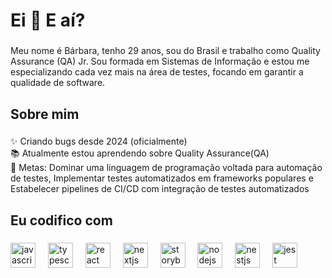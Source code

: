 <h1 align="left">Ei 👋 E aí?</h1>

###

<p align="left">Meu nome é Bárbara, tenho 29 anos, sou do Brasil e trabalho como Quality Assurance (QA) Jr. Sou formada em Sistemas de Informação e estou me especializando cada vez mais na área de testes, focando em garantir a qualidade de software.</p>

###

<h2 align="left">Sobre mim</h2>

###

<p align="left">✨ Criando bugs desde 2024 (oficialmente)<br>📚 Atualmente estou aprendendo sobre Quality Assurance(QA)<br>🎯 Metas: Dominar uma linguagem de programação voltada para automação de testes, Implementar testes automatizados em frameworks populares e Estabelecer pipelines de CI/CD com integração de testes automatizados<br></p>

###

<h2 align="left">Eu codifico com</h2>

###

<div align="left">
  <img src="https://cdn.jsdelivr.net/gh/devicons/devicon/icons/javascript/javascript-original.svg" height="40" alt="javascript logo"  />
  <img width="12" />
  <img src="https://cdn.jsdelivr.net/gh/devicons/devicon/icons/typescript/typescript-original.svg" height="40" alt="typescript logo"  />
  <img width="12" />
  <img src="https://cdn.jsdelivr.net/gh/devicons/devicon/icons/react/react-original.svg" height="40" alt="react logo"  />
  <img width="12" />
  <img src="https://cdn.jsdelivr.net/gh/devicons/devicon/icons/nextjs/nextjs-original.svg" height="40" alt="nextjs logo"  />
  <img width="12" />
  <img src="https://cdn.jsdelivr.net/gh/devicons/devicon/icons/storybook/storybook-original.svg" height="40" alt="storybook logo"  />
  <img width="12" />
  <img src="https://cdn.jsdelivr.net/gh/devicons/devicon/icons/nodejs/nodejs-original.svg" height="40" alt="nodejs logo"  />
  <img width="12" />
  <img src="https://cdn.jsdelivr.net/gh/devicons/devicon/icons/nestjs/nestjs-original.svg" height="40" alt="nestjs logo"  />
  <img width="12" />
  <img src="https://cdn.jsdelivr.net/gh/devicons/devicon/icons/jest/jest-plain.svg" height="40" alt="jest logo"  />
</div>

###
